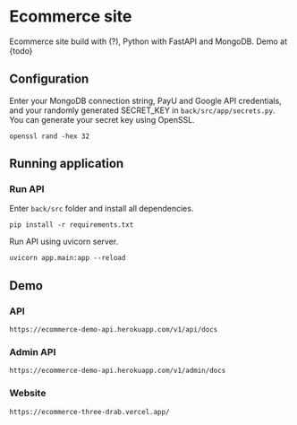 # Ecommerce site
Ecommerce site build with (?), Python with FastAPI and MongoDB. Demo at {todo}
## Configuration
Enter your MongoDB connection string, PayU and Google API credentials, and your randomly generated SECRET_KEY in ```back/src/app/secrets.py```. You can generate your secret key using OpenSSL.
```
openssl rand -hex 32
```
## Running application
### Run API
Enter ```back/src``` folder and install all dependencies.
```
pip install -r requirements.txt
```
Run API using uvicorn server.
```
uvicorn app.main:app --reload
```
## Demo
### API
```
https://ecommerce-demo-api.herokuapp.com/v1/api/docs
```
### Admin API
```
https://ecommerce-demo-api.herokuapp.com/v1/admin/docs
```
### Website
```
https://ecommerce-three-drab.vercel.app/
```